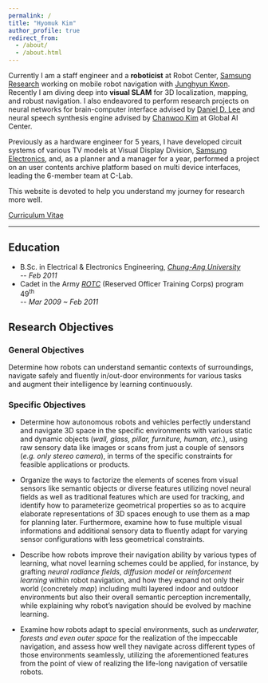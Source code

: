 ```yaml
---
permalink: /
title: "Hyomuk Kim"
author_profile: true
redirect_from:
  - /about/
  - /about.html
---
```


Currently I am a staff engineer and a **roboticist** at Robot Center, [Samsung Research](https://research.samsung.com) working on mobile robot navigation with [Junghyun Kwon](https://linkedin.com/in/junghyun-kwon). Recently I am diving deep into **visual SLAM** for 3D localization, mapping, and robust navigation.
I also endeavored to perform research projects on neural networks for brain-computer interface advised by [Daniel D. Lee](https://www.ece.cornell.edu/faculty-directory/daniel-dongyuel-lee) and neural speech synthesis engine advised by [Chanwoo Kim](https://linkedin.com/in/chanwoo-kim-2628a622) at Global AI Center.

Previously as a hardware engineer for 5 years,
I have developed circuit systems of various TV models at Visual Display Division, [Samsung Electronics](https://www.samsung.com),
and, as a planner and a manager for a year,
performed a project on an user contents archive platform based on multi device interfaces, leading the 6-member team at C-Lab.

This website is devoted to help you understand my journey for research more well.  

[Curriculum Vitae](https://hyomuk-kim.github.io/files/cv_hyomuk-kim.pdf)

***

## Education
* B.Sc. in Electrical & Electronics Engineering, _[Chung-Ang University](https://www.cau.ac.kr)_  
  -- _Feb 2011_
* Cadet in the Army _[ROTC](https://www.armyofficer.mil.kr:460/)_ (Reserved Officer Training Corps) program 49<sup>th</sup>  
  -- _Mar 2009 ~ Feb 2011_

## Research Objectives
### General Objectives
Determine how robots can understand semantic contexts of surroundings,  
navigate safely and fluently in/out-door environments for various tasks  
and augment their intelligence by learning continuously.

### Specific Objectives
* Determine how autonomous robots and vehicles perfectly understand and navigate 3D space in the specific environments with various static and dynamic objects (_wall, glass, pillar, furniture, human, etc._), using raw sensory data like images or scans from just a couple of sensors (_e.g. only stereo camera_), in terms of the specific constraints for feasible applications or products.

* Organize the ways to factorize the elements of scenes from visual sensors like semantic objects or diverse features utilizing novel neural fields as well as traditional features which are used for tracking, and identify how to parameterize geometrical properties so as to acquire elaborate representations of 3D spaces enough to use them as a map for planning later. Furthermore, examine how to fuse multiple visual informations and additional sensory data to fluently adapt for varying sensor configurations with less geometrical constraints.

* Describe how robots improve their navigation ability by various types of learning, what novel learning schemes could be applied, for instance, by grafting _neural radiance fields_, _diffusion model_ or _reinforcement learning_ within robot navigation, and how they expand not only their world (concretely _map_) including multi layered indoor and outdoor environments but also their overall semantic perception incrementally, while explaining why robot’s navigation should be evolved by machine learning.

* Examine how robots adapt to special environments, such as _underwater, forests and even outer space_ for the realization of the impeccable navigation, and assess how well they navigate across different types of those environments seamlessly, utilizing the aforementioned features from the point of view of realizing the life-long navigation of versatile robots.
